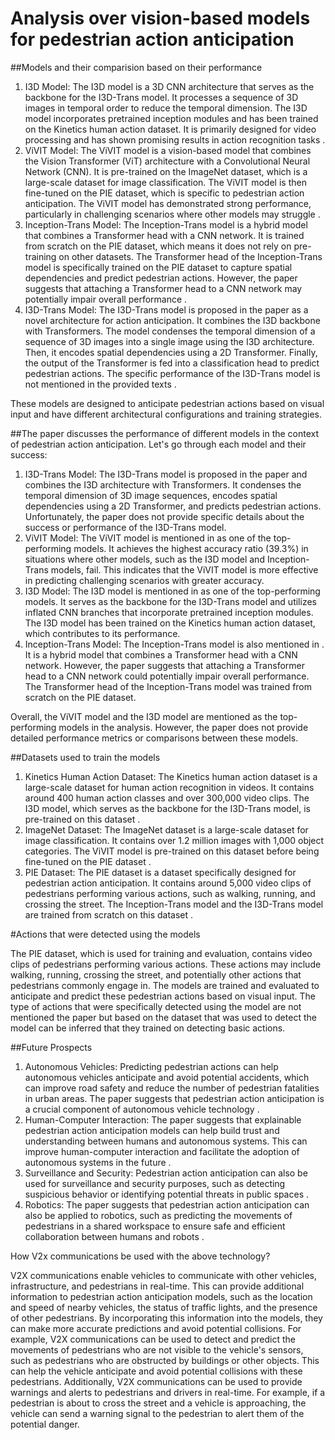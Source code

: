 # Analysis over vision-based models for pedestrian action anticipation

##Models and their comparision based on their performance


1. I3D Model: The I3D model is a 3D CNN architecture that serves as the backbone for the I3D-Trans model. It processes a sequence of 3D images in temporal order to reduce the temporal dimension. The I3D model incorporates pretrained inception modules and has been trained on the Kinetics human action dataset. It is primarily designed for video processing and has shown promising results in action recognition tasks .
2. ViVIT Model: The ViVIT model is a vision-based model that combines the Vision Transformer (ViT) architecture with a Convolutional Neural Network (CNN). It is pre-trained on the ImageNet dataset, which is a large-scale dataset for image classification. The ViVIT model is then fine-tuned on the PIE dataset, which is specific to pedestrian action anticipation. The ViVIT model has demonstrated strong performance, particularly in challenging scenarios where other models may struggle .
3. Inception-Trans Model: The Inception-Trans model is a hybrid model that combines a Transformer head with a CNN network. It is trained from scratch on the PIE dataset, which means it does not rely on pre-training on other datasets. The Transformer head of the Inception-Trans model is specifically trained on the PIE dataset to capture spatial dependencies and predict pedestrian actions. However, the paper suggests that attaching a Transformer head to a CNN network may potentially impair overall performance .
4. I3D-Trans Model: The I3D-Trans model is proposed in the paper as a novel architecture for action anticipation. It combines the I3D backbone with Transformers. The model condenses the temporal dimension of a sequence of 3D images into a single image using the I3D architecture. Then, it encodes spatial dependencies using a 2D Transformer. Finally, the output of the Transformer is fed into a classification head to predict pedestrian actions. The specific performance of the I3D-Trans model is not mentioned in the provided texts .

These models are designed to anticipate pedestrian actions based on visual input and have different architectural configurations and training strategies.


##The paper discusses the performance of different models in the context of pedestrian action anticipation. Let's go through each model and their success:

1. I3D-Trans Model: The I3D-Trans model is proposed in the paper and combines the I3D architecture with Transformers. It condenses the temporal dimension of 3D image sequences, encodes spatial dependencies using a 2D Transformer, and predicts pedestrian actions. Unfortunately, the paper does not provide specific details about the success or performance of the I3D-Trans model.
2. ViVIT Model: The ViVIT model is mentioned in  as one of the top-performing models. It achieves the highest accuracy ratio (39.3%) in situations where other models, such as the I3D model and Inception-Trans models, fail. This indicates that the ViVIT model is more effective in predicting challenging scenarios with greater accuracy.
3. I3D Model: The I3D model is mentioned in  as one of the top-performing models. It serves as the backbone for the I3D-Trans model and utilizes inflated CNN branches that incorporate pretrained inception modules. The I3D model has been trained on the Kinetics human action dataset, which contributes to its performance.
4. Inception-Trans Model: The Inception-Trans model is also mentioned in . It is a hybrid model that combines a Transformer head with a CNN network. However, the paper suggests that attaching a Transformer head to a CNN network could potentially impair overall performance. The Transformer head of the Inception-Trans model was trained from scratch on the PIE dataset.

Overall, the ViVIT model and the I3D model are mentioned as the top-performing models in the analysis. However, the paper does not provide detailed performance metrics or comparisons between these models.


##Datasets used to train the models

1. Kinetics Human Action Dataset: The Kinetics human action dataset is a large-scale dataset for human action recognition in videos. It contains around 400 human action classes and over 300,000 video clips. The I3D model, which serves as the backbone for the I3D-Trans model, is pre-trained on this dataset .
2. ImageNet Dataset: The ImageNet dataset is a large-scale dataset for image classification. It contains over 1.2 million images with 1,000 object categories. The ViVIT model is pre-trained on this dataset before being fine-tuned on the PIE dataset .
3. PIE Dataset: The PIE dataset is a dataset specifically designed for pedestrian action anticipation. It contains around 5,000 video clips of pedestrians performing various actions, such as walking, running, and crossing the street. The Inception-Trans model and the I3D-Trans model are trained from scratch on this dataset .

#Actions that were detected using the models

The PIE dataset, which is used for training and evaluation, contains video clips of pedestrians performing various actions. These actions may include walking, running, crossing the street, and potentially other actions that pedestrians commonly engage in. The models are trained and evaluated to anticipate and predict these pedestrian actions based on visual input.
The type of actions that were specifically detected using the model are not mentioned the paper but based on the dataset that was used to detect the model can be inferred that they trained on detecting basic actions.

##Future Prospects

1. Autonomous Vehicles: Predicting pedestrian actions can help autonomous vehicles anticipate and avoid potential accidents, which can improve road safety and reduce the number of pedestrian fatalities in urban areas. The paper suggests that pedestrian action anticipation is a crucial component of autonomous vehicle technology .
2. Human-Computer Interaction: The paper suggests that explainable pedestrian action anticipation models can help build trust and understanding between humans and autonomous systems. This can improve human-computer interaction and facilitate the adoption of autonomous systems in the future .
3. Surveillance and Security: Pedestrian action anticipation can also be used for surveillance and security purposes, such as detecting suspicious behavior or identifying potential threats in public spaces .
4. Robotics: The paper suggests that pedestrian action anticipation can also be applied to robotics, such as predicting the movements of pedestrians in a shared workspace to ensure safe and efficient collaboration between humans and robots .

How V2x communications be used with the above technology?

V2X communications enable vehicles to communicate with other vehicles, infrastructure, and pedestrians in real-time. This can provide additional information to pedestrian action anticipation models, such as the location and speed of nearby vehicles, the status of traffic lights, and the presence of other pedestrians. By incorporating this information into the models, they can make more accurate predictions and avoid potential collisions.
For example, V2X communications can be used to detect and predict the movements of pedestrians who are not visible to the vehicle's sensors, such as pedestrians who are obstructed by buildings or other objects. This can help the vehicle anticipate and avoid potential collisions with these pedestrians.
Additionally, V2X communications can be used to provide warnings and alerts to pedestrians and drivers in real-time. For example, if a pedestrian is about to cross the street and a vehicle is approaching, the vehicle can send a warning signal to the pedestrian to alert them of the potential danger.
